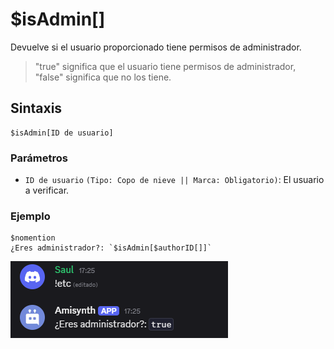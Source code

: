 # $isAdmin[]

Devuelve si el usuario proporcionado tiene permisos de administrador.

> "true" significa que el usuario tiene permisos de administrador, "false" significa que no los tiene.

## Sintaxis
```
$isAdmin[ID de usuario]
```

### Parámetros
- `ID de usuario` `(Tipo: Copo de nieve || Marca: Obligatorio)`: El usuario a verificar.

### Ejemplo
```
$nomention
¿Eres administrador?: `$isAdmin[$authorID[]]`
```
![alt text](image-130.png)